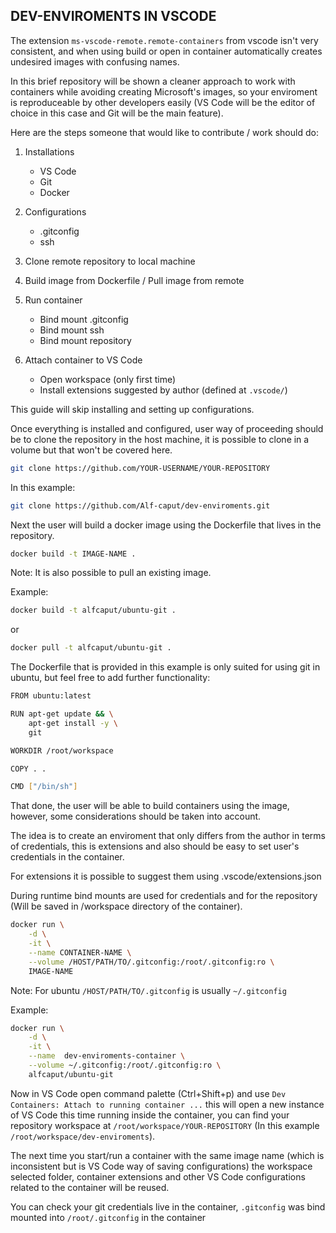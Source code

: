 ## DEV-ENVIROMENTS IN VSCODE

The extension `ms-vscode-remote.remote-containers` from vscode isn't very consistent, and when using build or open in container automatically creates undesired images with confusing names. 

In this brief repository will be shown a cleaner approach to work with containers while avoiding creating Microsoft's images, so your enviroment is reproduceable by other developers easily (VS Code will be the editor of choice in this case and Git will be the main feature).

Here are the steps someone that would like to contribute / work should do:

1. Installations
    - VS Code
    - Git
    - Docker

2. Configurations
    - .gitconfig
    - ssh

3. Clone remote repository to local machine

4. Build image from Dockerfile / Pull image from remote

5. Run container
    - Bind mount .gitconfig
    - Bind mount ssh
    - Bind mount repository

6. Attach container to VS Code
    - Open workspace (only first time)
    - Install extensions suggested by author (defined at `.vscode/`)

This guide will skip installing and setting up configurations.

Once everything is installed and configured, user way of proceeding should be to clone the repository in the host machine, it is possible to clone in a volume but that won't be covered here.

```bash
git clone https://github.com/YOUR-USERNAME/YOUR-REPOSITORY
```

In this example:
```bash
git clone https://github.com/Alf-caput/dev-enviroments.git
```

Next the user will build a docker image using the Dockerfile that lives in the repository.

```bash
docker build -t IMAGE-NAME .
```

Note: It is also possible to pull an existing image. 

Example:

```bash
docker build -t alfcaput/ubuntu-git .
```

or

```bash
docker pull -t alfcaput/ubuntu-git .
```

The Dockerfile that is provided in this example is only suited for using git in ubuntu, but feel free to add further functionality:

```bash
FROM ubuntu:latest

RUN apt-get update && \
    apt-get install -y \
    git

WORKDIR /root/workspace

COPY . .

CMD ["/bin/sh"]

```

That done, the user will be able to build containers using the image, however, some considerations should be taken into account.

The idea is to create an enviroment that only differs from the author in terms of credentials, this is extensions and also should be easy to set user's credentials in the container.

For extensions it is possible to suggest them using .vscode/extensions.json

During runtime bind mounts are used for credentials and for the repository (Will be saved in /workspace directory of the container).

```bash
docker run \
    -d \
    -it \
    --name CONTAINER-NAME \
    --volume /HOST/PATH/TO/.gitconfig:/root/.gitconfig:ro \
    IMAGE-NAME
```

Note: For ubuntu `/HOST/PATH/TO/.gitconfig` is usually `~/.gitconfig`

Example:

```bash
docker run \
    -d \
    -it \
    --name  dev-enviroments-container \
    --volume ~/.gitconfig:/root/.gitconfig:ro \
    alfcaput/ubuntu-git
```

Now in VS Code open command palette (Ctrl+Shift+p) and use `Dev Containers: Attach to running container ...` this will open a new instance of VS Code this time running inside the container, you can find your repository workspace at `/root/workspace/YOUR-REPOSITORY` (In this example `/root/workspace/dev-enviroments`).

The next time you start/run a container with the same image name (which is inconsistent but is VS Code way of saving configurations) the workspace selected folder, container extensions and other VS Code configurations related to the container will be reused.

You can check your git credentials live in the container, `.gitconfig` was bind mounted into `/root/.gitconfig` in the container
